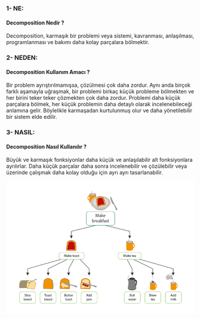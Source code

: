 ### 1- NE: 
#### Decomposition Nedir ?

Decomposition, karmaşık bir problemi veya sistemi, kavranması, anlaşılması, programlanması ve 
bakımı daha kolay parçalara bölmektir.

### 2- NEDEN:
#### Decomposition Kullanım Amacı ?
Bir problem ayrıştırılmamışsa, çözülmesi çok daha zordur. 
Aynı anda birçok farklı aşamayla uğraşmak, bir problemi birkaç küçük probleme bölmekten ve 
her birini teker teker çözmekten çok daha zordur. Problemi daha küçük parçalara bölmek, 
her küçük problemin daha detaylı olarak incelenebileceği anlamına gelir. Böylelikle karmaşadan kurtulunmuş olur ve
daha yönetilebilir bir sistem elde edilir.

### 3- NASIL:
#### Decomposition Nasıl Kullanılır ?
Büyük ve karmaşık fonksiyonlar daha küçük ve anlaşılabilir alt fonksiyonlara ayrılırlar.
Daha küçük parçalar daha sonra incelenebilir ve çözülebilir veya üzerinde 
çalışmak daha kolay olduğu için ayrı ayrı tasarlanabilir.

[//]: # (![Example]&#40;example.png&#41;)
<img src="example.png" width="600">
